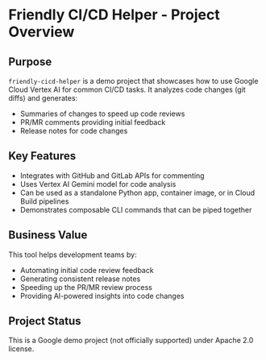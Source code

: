 # Friendly CI/CD Helper - Project Overview

## Purpose
`friendly-cicd-helper` is a demo project that showcases how to use Google Cloud Vertex AI for common CI/CD tasks. It analyzes code changes (git diffs) and generates:
- Summaries of changes to speed up code reviews
- PR/MR comments providing initial feedback
- Release notes for code changes

## Key Features
- Integrates with GitHub and GitLab APIs for commenting
- Uses Vertex AI Gemini model for code analysis
- Can be used as a standalone Python app, container image, or in Cloud Build pipelines
- Demonstrates composable CLI commands that can be piped together

## Business Value
This tool helps development teams by:
- Automating initial code review feedback
- Generating consistent release notes
- Speeding up the PR/MR review process
- Providing AI-powered insights into code changes

## Project Status
This is a Google demo project (not officially supported) under Apache 2.0 license.